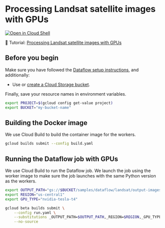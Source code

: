 # Processing Landsat satellite images with GPUs

[![Open in Cloud Shell](http://gstatic.com/cloudssh/images/open-btn.svg)](https://console.cloud.google.com/cloudshell/open?git_repo=https://github.com/GoogleCloudPlatform/python-docs-samples&page=editor&open_in_editor=dataflow/gpu-workers/README.md)

📝 Tutorial: [Processing Landsat satellite images with GPUs](https://cloud.google.com/dataflow/docs/samples/satellite-images-gpus)

## Before you begin

Make sure you have followed the
[Dataflow setup instructions](../../README.md), and additionally:

* Use or [create a Cloud Storage bucket](https://console.cloud.google.com/storage/create-bucket).

Finally, save your resource names in environment variables.

```sh
export PROJECT=$(gcloud config get-value project)
export BUCKET="my-bucket-name"
```

## Building the Docker image

We use Cloud Build to build the container image for the workers.

```sh
gcloud builds submit --config build.yaml
```

## Running the Dataflow job with GPUs

We use Cloud Build to run the Dataflow job.
We launch the job using the worker image to make sure the job launches
with the same Python version as the workers.

```sh
export OUTPUT_PATH="gs://$BUCKET/samples/dataflow/landsat/output-images/"
export REGION="us-central1"
export GPU_TYPE="nvidia-tesla-t4"

gcloud beta builds submit \
    --config run.yaml \
    --substitutions _OUTPUT_PATH=$OUTPUT_PATH,_REGION=$REGION,_GPU_TYPE=$GPU_TYPE \
    --no-source
```
